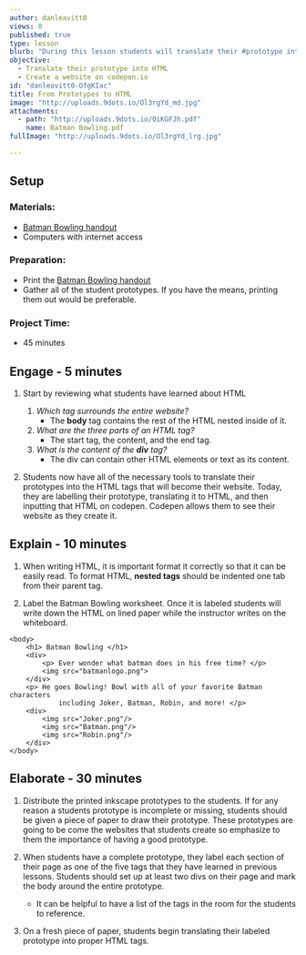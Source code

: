 ```yaml
---
author: danleavitt0
views: 0
published: true
type: lesson
blurb: "During this lesson students will translate their #prototype into #HTML and learn how to use #codepen to create their #websites."
objective: 
  - Translate their prototype into HTML
  - Create a website on codepen.io
id: "danleavitt0-OfgKIac"
title: From Prototypes to HTML
image: "http://uploads.9dots.io/Ol3rgYd_md.jpg"
attachments: 
  - path: "http://uploads.9dots.io/OiKGFJh.pdf"
    name: Batman Bowling.pdf
fullImage: "http://uploads.9dots.io/Ol3rgYd_lrg.jpg"

---
```


## Setup

### Materials:

- [Batman Bowling handout](http://uploads.9dots.io/OiKGFJh.pdf)
- Computers with internet access

### Preparation:

- Print the [Batman Bowling handout](http://uploads.9dots.io/OiKGFJh.pdf)
- Gather all of the student prototypes. If you have the means, printing them out would be preferable.

### Project Time:

- 45 minutes

## Engage - 5 minutes

1. Start by reviewing what students have learned about HTML
	1. _Which tag surrounds the entire website?_
		- The **body** tag contains the rest of the HTML nested inside of it.
    2. _What are the three parts of an HTML tag?_
		- The start tag, the content, and the end tag.
    3. _What is the content of the **div** tag?_
		- The div can contain other HTML elements or text as its content.

2. Students now have all of the necessary tools to translate their prototypes into the HTML tags that will become their website. Today, they are labelling their prototype, translating it to HTML, and then inputting that HTML on codepen. Codepen allows them to see their website as they create it.

## Explain - 10 minutes

1. When writing HTML, it is important format it correctly so that it can be easily read. To format HTML, **nested tags** should be indented one tab from their parent tag.

2. Label the Batman Bowling worksheet. Once it is labeled students will write down the HTML on lined paper while the instructor writes on the whiteboard. 
```
<body>
	<h1> Batman Bowling </h1>
    <div>
    	<p> Ever wonder what batman does in his free time? </p>
    	<img src="batmanlogo.png">
    </div>
    <p> He goes Bowling! Bowl with all of your favorite Batman characters
    		including Joker, Batman, Robin, and more! </p>
    <div>
    	<img src="Joker.png"/>
        <img src="Batman.png"/>
        <img src="Robin.png"/>
	</div>
</body>
```

## Elaborate - 30 minutes

1. Distribute the printed inkscape prototypes to the students.  If for any reason a students prototype is incomplete or missing, students should be given a piece of paper to draw their prototype. These prototypes are going to be come the websites that students create so emphasize to them the importance of having a good prototype.

2. When students have a complete prototype, they label each section of their page as one of the five tags that they have learned in previous lessons. Students should set up at least two divs on their page and mark the body around the entire prototype.
	- It can be helpful to have a list of the tags in the room for the students to reference.

3. On a fresh piece of paper, students begin translating their labeled prototype into proper HTML tags.
